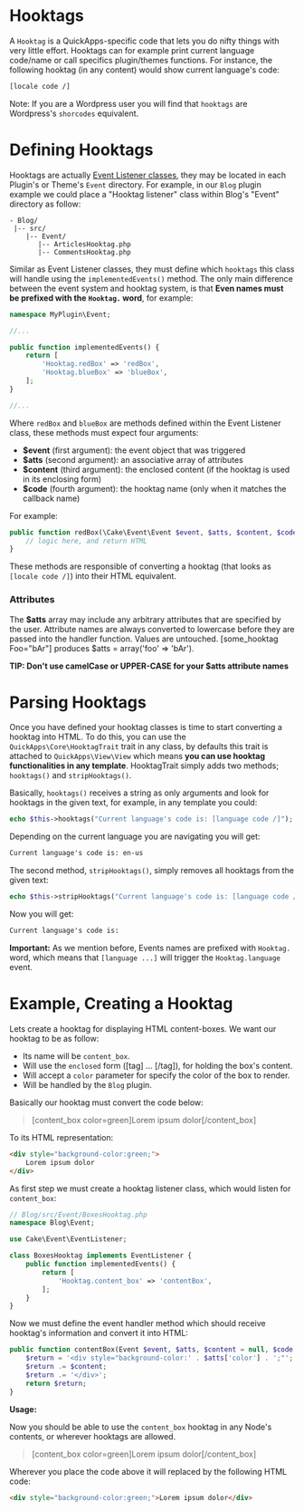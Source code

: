 Hooktags
========

A `Hooktag` is a QuickApps-specific code that lets you do nifty things with very
little effort. Hooktags can for example print current language code/name or call
specifics plugin/themes functions. For instance, the following hooktag (in any
content) would show current language's code:

```html
[locale code /]
```

Note: If you are a Wordpress user you will find that `hooktags` are Wordpress's
`shorcodes` equivalent.


Defining Hooktags
=================

Hooktags are actually [Event Listener classes](events.md), they may be located
in each Plugin's or Theme's `Event` directory. For example, in our `Blog` plugin
example we could place a "Hooktag listener" class within Blog's "Event" directory
as follow:

    - Blog/
     |-- src/
        |-- Event/
           |-- ArticlesHooktag.php
           |-- CommentsHooktag.php

Similar as Event Listener classes, they must define which `hooktags` this class
will handle using the `implementedEvents()` method. The only main difference
between the event system and hooktag system, is that **Even names must be prefixed
with the `Hooktag.` word**, for example:

```php
namespace MyPlugin\Event;

//...

public function implementedEvents() {
    return [
        'Hooktag.redBox' => 'redBox',
        'Hooktag.blueBox' => 'blueBox',
    ];
}

//...
```

Where `redBox` and `blueBox` are methods defined within the Event Listener class,
these methods must expect four arguments:

- **$event** (first argument): the event object that was triggered
- **$atts** (second argument): an associative array of attributes
- **$content** (third argument): the enclosed content (if the hooktag is used in
    its enclosing form)
- **$code** (fourth argument): the hooktag name (only when it matches the
    callback name)

For example:

```php
public function redBox(\Cake\Event\Event $event, $atts, $content, $code) {
    // logic here, and return HTML
}
```

These methods are responsible of converting a hooktag (that looks as
`[locale code /]`) into their HTML equivalent.

### Attributes

The **$atts** array may include any arbitrary attributes that are specified by the
user. Attribute names are always converted to lowercase before they are passed
into the handler function. Values are untouched. [some_hooktag  Foo="bAr"]
produces $atts = array('foo' => 'bAr').

**TIP: Don't use camelCase or UPPER-CASE for your $atts attribute names**


Parsing Hooktags
================

Once you have defined your hooktag classes is time to start converting a hooktag
into HTML. To do this, you can use the `QuickApps\Core\HooktagTrait` trait in any
class, by defaults this trait is attached to `QuickApps\View\View` which means
**you can use hooktag functionalities in any template**. HooktagTrait simply adds
two methods; `hooktags()` and `stripHooktags()`.

Basically, `hooktags()` receives a string as only arguments and look for hooktags
in the given text, for example, in any template you could:

```php
echo $this->hooktags("Current language's code is: [language code /]");
```

Depending on the current language you are navigating you will get:

```html
Current language's code is: en-us
```

The second method, `stripHooktags()`, simply removes all hooktags from the given
text:

```php
echo $this->stripHooktags("Current language's code is: [language code /]");
```

Now you will get:

```html
Current language's code is:
```

**Important:** As we mention before, Events names are prefixed with `Hooktag.`
word, which means that `[language ...]` will trigger the `Hooktag.language` event.


Example, Creating a Hooktag
===========================

Lets create a hooktag for displaying HTML content-boxes. We want our hooktag to
be as follow:

- Its name will be `content_box`.
- Will use the `enclosed` form ([tag] ... [/tag]), for holding the box's content.
- Will accept a `color` parameter for specify the color of the box to render.
- Will be handled by the `Blog` plugin.


Basically our hooktag must convert the code below:

> [content_box color=green]Lorem ipsum dolor[/content_box]

To its HTML representation:

```html
<div style="background-color:green;">
    Lorem ipsum dolor
</div>
```

As first step we must create a hooktag listener class, which would listen for
`content_box`:

```php
// Blog/src/Event/BoxesHooktag.php
namespace Blog\Event;

use Cake\Event\EventListener;

class BoxesHooktag implements EventListener {
    public function implementedEvents() {
        return [
            'Hooktag.content_box' => 'contentBox',
        ];
    }
}
```

Now we must define the event handler method which should receive hooktag's
information and convert it into HTML:

```php
public function contentBox(Event $event, $atts, $content = null, $code = '') {
    $return = '<div style="background-color:' . $atts['color'] . ';"';
    $return .= $content;
    $return .= '</div>';
    return $return;
}
```

**Usage:**

Now you should be able to use the `content_box` hooktag in any Node's contents,
or wherever hooktags are allowed.

> [content_box color=green]Lorem ipsum dolor[/content_box]

Wherever you place the code above it will replaced by the following HTML code:

```html
<div style="background-color:green;">Lorem ipsum dolor</div>
```
